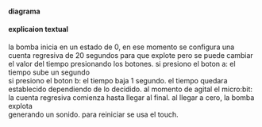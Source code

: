 #### diagrama  
#### explicaion textual  
la bomba inicia en un estado de 0, en ese momento se configura una cuenta regresiva de 20 segundos para que explote pero se puede cambiar el valor del tiempo presionando los botones. si presiono el boton a: el tiempo sube un segundo  
si presiono el boton b: el tiempo baja 1 segundo. el tiempo quedara establecido dependiendo de lo decidido. al momento de agital el micro:bit: la cuenta regresiva comienza hasta llegar al final. al llegar a cero, la bomba explota   
generando un sonido. para reiniciar se usa el touch.  
